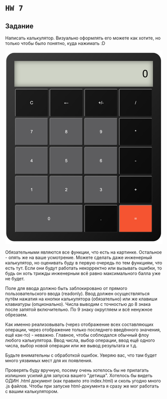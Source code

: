 # `HW 7`

## Задание

Написать калькулятор.
Визуально оформлять его можете как хотите, но только чтобы было понятно, куда нажимать :D

<img src="./images/screen.png" width="900">

Обязательными являются все функции, что есть на картинке. Остальное - опять же на ваше усмотрение. Можете сделать даже инженерный калькулятор, но оценивать буду в первую очередь по тем функциям, что есть тут. Если они будут работать некорректно или вызывать ошибки, то будь он хоть трижды инженерным всё равно максимального балла уже не будет.

Поле для ввода должно быть заблокировано от прямого пользовательского ввода (readonly). Ввод должен осуществляться путём нажатия на кнопки калькулятора (обязательно) или же клавиши клавиатуры (опционально). Числа выводим с точностью до 8 знака после запятой включительно. По 9 знаку округляем и всё ненужное обрезаем.

Как именно реализовывать (через отображение всех составляющих операции, через отображение только последнего введённого значения, ещё как-то) - неважно. Главное, чтобы соблюдался обычный флоу любого калькулятора. Ввод числа, выбор операции, ввод ещё одного числа, выбор новой операции или же вывод результата и т.д.

Будьте внимательны с обработкой ошибок. Уверяю вас, что там будет много уязвимых мест для их появления.

Проверять буду вручную, посему очень хотелось бы не прилагать излишних усилий для запуска вашего "детища". Хотелось бы видеть ОДИН .html документ (как правило это index.html) и сколь угодно много .js файлов. Чтобы при запуске html-документа я сразу же мог работать с вашим калькулятором.
